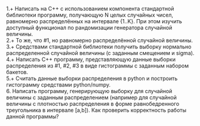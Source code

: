 1.+ Написать на C++ с использованием компонента стандартной библиотеки <random> программу, получающую N целых случайных чисел, равномерно распределённых на интервале {1..K}. При этом изучить доступный функционал по рандомизации генератора случайной величины.  
2.+ То же, что #1, но равномерно распределённой случайной величины.  
3.+ Средствами стандартной библиотеки получить выборку нормально распределенной случайной величины (с заданным смещением и sigma).  
4.+ Написать C++ программу, представляющую данные выборки распределения из #1, #2, #3 в виде гистограммы с заданным набором бакетов.  
5.+ Считать данные выборки распределения в python и построить гистограмму средствами python/numpy.  
6. Написать программу, генерирующую выборку для случайной величины с заданным распределением (например для случайной величины с плотностью распределения в форме равнобедренного треугольника в интервале [a,b]). Как проверить корректность работы данной программы?  